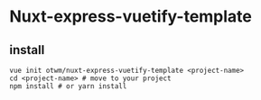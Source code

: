 # Nuxt-express-vuetify-template

## install
```
vue init otwm/nuxt-express-vuetify-template <project-name>
cd <project-name> # move to your project
npm install # or yarn install

```

